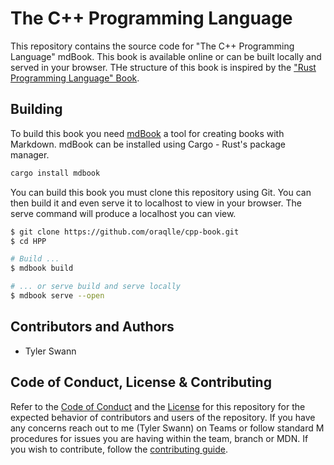 # The C++ Programming Language

This repository contains the source code for "The C++ Programming Language" mdBook. This book is available online or can be built locally and served in your browser. THe structure of this book is inspired by the ["Rust Programming Language" Book](https://doc.rust-lang.org/book/).

## Building

To build this book you need [mdBook](https://rust-lang.github.io/mdBook/index.html) a tool for creating books with Markdown. mdBook can be installed using Cargo - Rust's package manager.

```sh
cargo install mdbook
```

You can build this book you must clone this repository using Git. You can then build it and even serve it to localhost to view in your browser. The serve command will produce a localhost you can view.

```sh
$ git clone https://github.com/oraqlle/cpp-book.git
$ cd HPP

# Build ...
$ mdbook build

# ... or serve build and serve locally
$ mdbook serve --open
```

## Contributors and Authors

- Tyler Swann

## Code of Conduct, License & Contributing

Refer to the [Code of Conduct](/CODE_OF_CONDUCT.md) and the [License](/LICENSE) for this repository for the expected behavior of contributors and users of the repository. If you have any concerns reach out to me (Tyler Swann) on Teams or follow standard M procedures for issues you are having within the team, branch or MDN. If you wish to contribute, follow the [contributing guide](/CONTRIBUTING.md).
